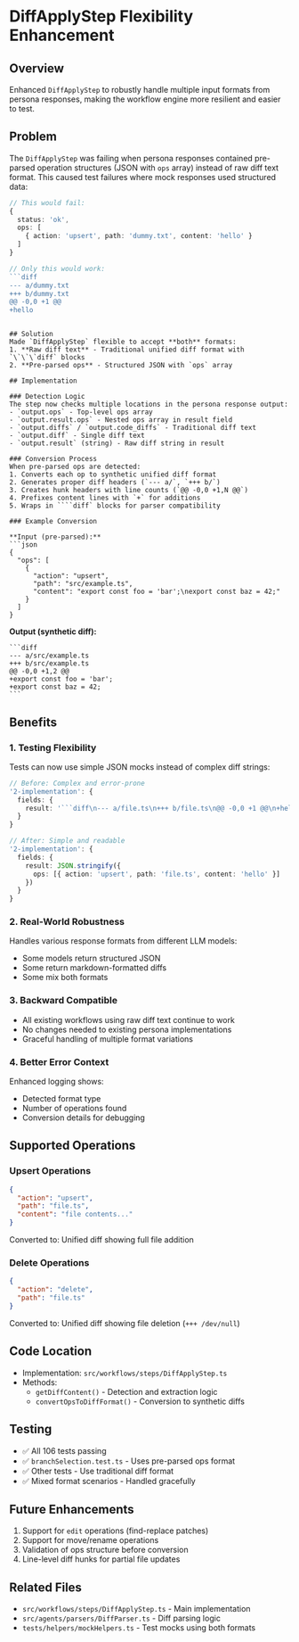 # DiffApplyStep Flexibility Enhancement

## Overview
Enhanced `DiffApplyStep` to robustly handle multiple input formats from persona responses, making the workflow engine more resilient and easier to test.

## Problem
The `DiffApplyStep` was failing when persona responses contained pre-parsed operation structures (JSON with `ops` array) instead of raw diff text format. This caused test failures where mock responses used structured data:

```typescript
// This would fail:
{
  status: 'ok',
  ops: [
    { action: 'upsert', path: 'dummy.txt', content: 'hello' }
  ]
}

// Only this would work:
```diff
--- a/dummy.txt
+++ b/dummy.txt
@@ -0,0 +1 @@
+hello
```
```

## Solution
Made `DiffApplyStep` flexible to accept **both** formats:
1. **Raw diff text** - Traditional unified diff format with `\`\`\`diff` blocks
2. **Pre-parsed ops** - Structured JSON with `ops` array

## Implementation

### Detection Logic
The step now checks multiple locations in the persona response output:
- `output.ops` - Top-level ops array
- `output.result.ops` - Nested ops array in result field
- `output.diffs` / `output.code_diffs` - Traditional diff text
- `output.diff` - Single diff text
- `output.result` (string) - Raw diff string in result

### Conversion Process
When pre-parsed ops are detected:
1. Converts each op to synthetic unified diff format
2. Generates proper diff headers (`--- a/`, `+++ b/`)
3. Creates hunk headers with line counts (`@@ -0,0 +1,N @@`)
4. Prefixes content lines with `+` for additions
5. Wraps in ````diff` blocks for parser compatibility

### Example Conversion

**Input (pre-parsed):**
```json
{
  "ops": [
    {
      "action": "upsert",
      "path": "src/example.ts",
      "content": "export const foo = 'bar';\nexport const baz = 42;"
    }
  ]
}
```

**Output (synthetic diff):**
````
```diff
--- a/src/example.ts
+++ b/src/example.ts
@@ -0,0 +1,2 @@
+export const foo = 'bar';
+export const baz = 42;
```
````

## Benefits

### 1. **Testing Flexibility**
Tests can now use simple JSON mocks instead of complex diff strings:

```typescript
// Before: Complex and error-prone
'2-implementation': { 
  fields: { 
    result: '```diff\n--- a/file.ts\n+++ b/file.ts\n@@ -0,0 +1 @@\n+hello\n```' 
  } 
}

// After: Simple and readable
'2-implementation': { 
  fields: { 
    result: JSON.stringify({ 
      ops: [{ action: 'upsert', path: 'file.ts', content: 'hello' }] 
    }) 
  } 
}
```

### 2. **Real-World Robustness**
Handles various response formats from different LLM models:
- Some models return structured JSON
- Some return markdown-formatted diffs
- Some mix both formats

### 3. **Backward Compatible**
- All existing workflows using raw diff text continue to work
- No changes needed to existing persona implementations
- Graceful handling of multiple format variations

### 4. **Better Error Context**
Enhanced logging shows:
- Detected format type
- Number of operations found
- Conversion details for debugging

## Supported Operations

### Upsert Operations
```json
{
  "action": "upsert",
  "path": "file.ts",
  "content": "file contents..."
}
```
Converted to: Unified diff showing full file addition

### Delete Operations
```json
{
  "action": "delete",
  "path": "file.ts"
}
```
Converted to: Unified diff showing file deletion (`+++ /dev/null`)

## Code Location
- Implementation: `src/workflows/steps/DiffApplyStep.ts`
- Methods:
  - `getDiffContent()` - Detection and extraction logic
  - `convertOpsToDiffFormat()` - Conversion to synthetic diffs

## Testing
- ✅ All 106 tests passing
- ✅ `branchSelection.test.ts` - Uses pre-parsed ops format
- ✅ Other tests - Use traditional diff format
- ✅ Mixed format scenarios - Handled gracefully

## Future Enhancements
1. Support for `edit` operations (find-replace patches)
2. Support for move/rename operations
3. Validation of ops structure before conversion
4. Line-level diff hunks for partial file updates

## Related Files
- `src/workflows/steps/DiffApplyStep.ts` - Main implementation
- `src/agents/parsers/DiffParser.ts` - Diff parsing logic
- `tests/helpers/mockHelpers.ts` - Test mocks using both formats
